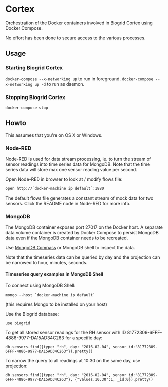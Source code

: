 # Cortex
Orchestration of the Docker containers involved in Biogrid Cortex using Docker Compose.

No effort has been done to secure access to the various processes.

## Usage

### Starting Biogrid Cortex
```docker-compose --x-networking up``` to run in foreground.
```docker-compose --x-networking up -d``` to run as daemon.

### Stopping Biogrid Cortex
```docker-compose stop```

## Howto
This assumes that you're on OS X or Windows.

### Node-RED
Node-RED is used for data stream processing, ie. to turn the stream of sensor readings into time series data for MongoDB. Note that the time series data will store max one sensor reading value per second.

Open Node-RED in browser to look at / modify flows file:

 ```open http://`docker-machine ip default`:1880```

The default flows file generates a constant stream of mock data for two sensors. Click the README node in Node-RED for more info.

### MongoDB
The MongoDB container exposes port 27017 on the Docker host. A separate data volume container is created by Docker Compose to persist MongoDB data even if the MongoDB container needs to be recreated.

Use [MongoDB Compass](https://www.mongodb.com/products/compass) or MongoDB shell to inspect the data.

Note that the timeseries data can be queried by day and the projection can be narrowed to hour, minutes, seconds.

#### Timeseries query examples in MongoDB Shell
To connect using MongoDB Shell:

```mongo --host `docker-machine ip default` ```

(this requires Mongo to be installed on your host)

Use the Biogrid database:

```use biogrid```

To get all stored sensor readings for the RH sensor with ID 81772309-6FFF-4886-9977-DA15AD34C263 for a specific day:

```
db.sensors.find({type: "rh", day: "2016-02-04", sensor_id:"81772309-6FFF-4886-9977-DA15AD34C263"}).pretty()
```

To narrow the query to all readings at 10:30 on the same day, use projection:

```
db.sensors.find({type: "rh", day: "2016-02-04", sensor_id:"81772309-6FFF-4886-9977-DA15AD34C263"}, {"values.10.30":1, _id:0}).pretty()
```
